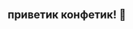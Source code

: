 ## приветик конфетик! 👋

<!--
**я - начинающий kotlin разработчик, не идеален, но и не плох. выпускаю opensource плагины и сборки. 

Сейчас я:

- 💻 изучаю kotlin..
- 📅 делаю плагины, сборки для серверов.
- 🐧 сижу на fedora linux
- 🎯 делаю на качество, а не количество
- 🐱 люблю котиков, особенно скотишфолд.
